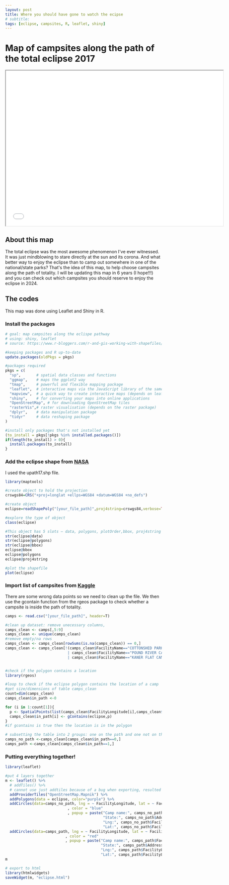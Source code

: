 ```yaml
---
layout: post
title: Where you should have gone to watch the ecipse
# subtitle:
tags: [eclipse, campsites, R, leaflet, shiny]
---
```


# Map of campsites along the path of the total eclipse 2017
<iframe seamless src="eclipse.html" width="700" height="500"></iframe>


## About this map
The total eclipse was the most awesome phenomenon I've ever witnessed. It was just mindblowing to stare directly at the sun and its corona. And what better way to enjoy the eclipse than to camp out somewhere in one of the national/state parks? That's the idea of this map, to help choose campsites along the path of totality. I will be updating this map in 6 years (I hope!!!) and you can check out which campsites you should reserve to enjoy the eclipse in 2024. 


## The codes
This map was done using Leaflet and Shiny in R.


### Install the packages
```R
# goal: map campsites along the eclispe pathway
# using: shiny, leaflet
# source: https://www.r-bloggers.com/r-and-gis-working-with-shapefiles/

#keeping packages and R up-to-date
update.packages(oldPkgs = pkgs)

#packages required
pkgs = c(
  "sp",       # spatial data classes and functions
  "ggmap",    # maps the ggplot2 way
  "tmap",     # powerful and flexible mapping package
  "leaflet",  # interactive maps via the JavaScript library of the same name
  "mapview",  # a quick way to create interactive maps (depends on leaflet)
  "shiny",    # for converting your maps into online applications
  "OpenStreetMap", # for downloading OpenStreetMap tiles 
  "rasterVis",# raster visualisation (depends on the raster package)
  "dplyr",    # data manipulation package
  "tidyr"     # data reshaping package
)

#install only packages that's not installed yet
(to_install = pkgs[!pkgs %in% installed.packages()])
if(length(to_install) > 0){
  install.packages(to_install)
}
```


### Add the eclipse shape from [NASA](https://svs.gsfc.nasa.gov/4518) 
I used the upath17.shp file.

```R
library(maptools)

#create object to hold the projection
crswgs84=CRS("+proj=longlat +ellps=WGS84 +datum=WGS84 +no_defs")

#create object
eclipse=readShapePoly("[your_file_path]",proj4string=crswgs84,verbose=TRUE)

#explore the type of object
class(eclipse)

#This object has 5 slots – data, polygons, plotOrder,bbox, proj4string
str(eclipse@data)
str(eclipse@polygons)
str(eclipse@bbox)
eclipse@bbox
eclipse@polygons
eclipse@proj4string

#plot the shapefile
plot(eclipse)

```

### Import list of campsites from [Kaggle](https://www.kaggle.com/cypranowska/us-campsites)

There are some wrong data points so we need to clean up the file. We then use the gcontain function from the rgeos package to check whether a campsite is inside the path of totality.

```R
camps <- read.csv("[your_file_path]", header=T) 

#clean up dataset: remove unecessary columns, 
camps_clean <- camps[,5:9]
camps_clean <- unique(camps_clean)
#remove empty/na rows
camps_clean <- camps_clean[rowSums(is.na(camps_clean)) == 0,]
camps_clean <- camps_clean[!(camps_clean$FacilityName=="COTTONSHED PARK (AR)"
                            | camps_clean$FacilityName=="POUND RIVER CAMPGROUND (VA)"
                            | camps_clean$FacilityName=="KANER FLAT CAMPGROUND"),]


#check if the polygon contains a location
library(rgeos)

#loop to check if the eclipse polygon contains the location of a camp
#get size/dimensions of table camps_clean
count=dim(camps_clean)
camps_clean$in_path <-0

for (i in 1:count[1]){
  p <- SpatialPoints(list(camps_clean$FacilityLongitude[i],camps_clean$FacilityLatitude[i]), proj4string=crswgs84)
  camps_clean$in_path[i] <- gContains(eclipse,p)
}
#if gcontains is true then the location is in the polygon

# subsetting the table into 2 groups: one on the path and one not on the path
camps_no_path <-camps_clean[camps_clean$in_path==0,]
camps_path <-camps_clean[camps_clean$in_path==1,]

```

### Putting everything together!

```R
library(leaflet)

#put 4 layers together
m <- leaflet() %>%
  # addTiles() %>% 
  # cannot use just addtiles because of a bug when exporting, resulted in no base map
  addProviderTiles("OpenStreetMap.Mapnik") %>%
  addPolygons(data = eclipse, color="purple") %>% 
  addCircles(data=camps_no_path, lng = ~ FacilityLongitude, lat = ~ FacilityLatitude
                            , color = "blue"
                            , popup = paste("Camp name:", camps_no_path$FacilityName, "<br>",
                                            "State:", camps_no_path$AddressStateCode, "<br>",
                                            "Lng:", camps_no_path$FacilityLongitude , "<br>",
                                            "Lat:", camps_no_path$FacilityLatitude )) %>% 
  addCircles(data=camps_path, lng = ~ FacilityLongitude, lat = ~ FacilityLatitude
                           , color = "red"
                           , popup = paste("Camp name:", camps_path$FacilityName, "<br>",
                                           "State:", camps_path$AddressStateCode, "<br>",
                                           "Lng:", camps_path$FacilityLongitude , "<br>",
                                           "Lat:", camps_path$FacilityLatitude ))
m

# export to html
library(htmlwidgets) 
saveWidget(m, "eclipse.html")

```
